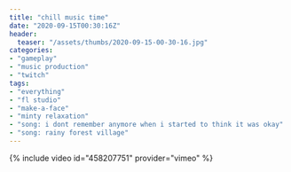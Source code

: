 ```yaml
---
title: "chill music time"
date: "2020-09-15T00:30:16Z"
header:
  teaser: "/assets/thumbs/2020-09-15-00-30-16.jpg"
categories:
- "gameplay"
- "music production"
- "twitch"
tags:
- "everything"
- "fl studio"
- "make-a-face"
- "minty relaxation"
- "song: i dont remember anymore when i started to think it was okay"
- "song: rainy forest village"
---
```

{% include video id="458207751" provider="vimeo" %}
